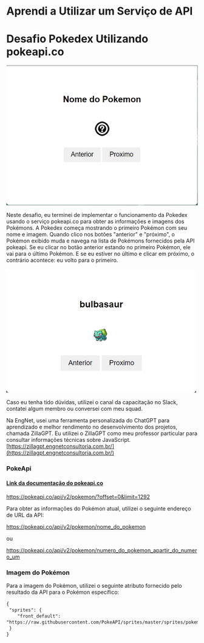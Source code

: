 # Aprendi a Utilizar um Serviço de API

# Desafio Pokedex Utilizando pokeapi.co

![screenshot](assets/screenshot.png)

Neste desafio, eu terminei de implementar o funcionamento da Pokedex usando o serviço pokeapi.co para obter as informações e imagens dos Pokémons. A Pokedex começa mostrando o primeiro Pokémon com seu nome e imagem. Quando clico nos botões "anterior" e "próximo", o Pokémon exibido muda e navega na lista de Pokémons fornecidos pela API pokeapi. Se eu clicar no botão anterior estando no primeiro Pokémon, ele vai para o último Pokémon. E se eu estiver no último e clicar em próximo, o contrário acontece: eu volto para o primeiro.

![screenshot](assets/screenshot2.png)

Caso eu tenha tido dúvidas, utilizei o canal da capacitação no Slack, contatei algum membro ou conversei com meu squad.

Na EngNet, usei uma ferramenta personalizada do ChatGPT para aprendizado e melhor rendimento no desenvolvimento dos projetos, chamada ZillaGPT. Eu utilizei o ZillaGPT como meu professor particular para consultar informações técnicas sobre JavaScript. [https://zillagpt.engnetconsultoria.com.br/](https://zillagpt.engnetconsultoria.com.br/)

### PokeApi

#### [Link da documentação do pokeapi.co](https://pokeapi.co/docs/v2)
https://pokeapi.co/api/v2/pokemon/?offset=0&limit=1292

Para obter as informações do Pokémon atual, utilizei o seguinte endereço de URL da API:

https://pokeapi.co/api/v2/pokemon/nome_do_pokemon

ou

https://pokeapi.co/api/v2/pokemon/numero_do_pokemon_apartir_do_numero_um

### Imagem do Pokémon

Para a imagem do Pokémon, utilizei o seguinte atributo fornecido pelo resultado da API para o Pokémon específico:

```
{
 "sprites": {
    "front_default": "https://raw.githubusercontent.com/PokeAPI/sprites/master/sprites/pokemon/X.png",
 }
}
```
